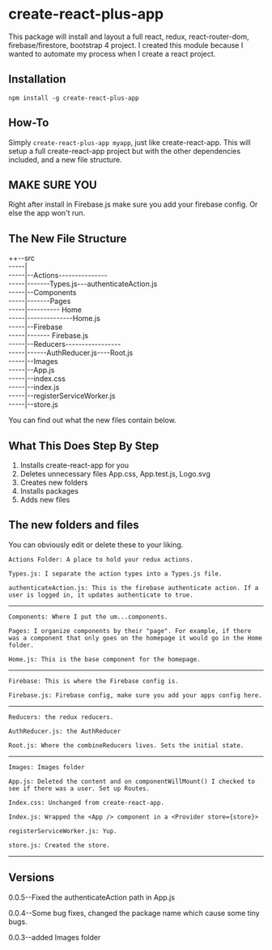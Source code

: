  create-react-plus-app
=========

This package will install and layout a full react, redux, react-router-dom, firebase/firestore, bootstrap 4 project. I created this module because I wanted to automate my process when I create a react project. 

## Installation

  `npm install -g create-react-plus-app`

## How-To

Simply `create-react-plus-app myapp`, just like create-react-app. This will setup a full create-react-app project but with the other dependencies included, and a new file structure. 


## MAKE SURE YOU 

Right after install in Firebase.js make sure you add your firebase config. Or else the app won't run.

## The New File Structure

++--src<br />
-----|<br />
-----|--Actions---------------<br />
-----|-------Types.js---authenticateAction.js<br />
-----|--Components<br />
-----|-------Pages<br />
-----|---------- Home<br />
-----|--------------Home.js<br />
-----|--Firebase<br />
-----|------- Firebase.js<br />
-----|--Reducers-----------------<br />
-----|------AuthReducer.js----Root.js<br />
-----|--Images<br />
-----|--App.js<br />
-----|--index.css<br />
-----|--index.js<br />
-----|--registerServiceWorker.js<br />
-----|--store.js<br />

You can find out what the new files contain below.
     


## What This Does Step By Step

1. Installs create-react-app for you
2. Deletes unnecessary files App.css, App.test.js, Logo.svg
3. Creates new folders
4. Installs packages
5. Adds new files

## The new folders and files

You can obviously edit or delete these to your liking. 

    Actions Folder: A place to hold your redux actions. 

    Types.js: I separate the action types into a Types.js file. 

    authenticateAction.js: This is the firebase authenticate action. If a user is logged in, it updates authenticate to true. 
________________________________________________________________________________________________________________________________
    Components: Where I put the um...components. 

    Pages: I organize components by their "page". For example, if there was a component that only goes on the homepage it would go in the Home folder. 
    
    Home.js: This is the base component for the homepage. 
________________________________________________________________________________________________________________________________

    Firebase: This is where the Firebase config is. 

    Firebase.js: Firebase config, make sure you add your apps config here. 
________________________________________________________________________________________________________________________________

    Reducers: the redux reducers.

    AuthReducer.js: the AuthReducer

    Root.js: Where the combineReducers lives. Sets the initial state.
________________________________________________________________________________________________________________________________

    Images: Images folder

    App.js: Deleted the content and on componentWillMount() I checked to see if there was a user. Set up Routes.

    Index.css: Unchanged from create-react-app.

    Index.js: Wrapped the <App /> component in a <Provider store={store}>

    registerServiceWorker.js: Yup.

    store.js: Created the store.
________________________________________________________________________________________________________________________________

## Versions

0.0.5--Fixed the authenticateAction path in App.js

0.0.4--Some bug fixes, changed the package name which cause some tiny bugs.

0.0.3--added Images folder 





